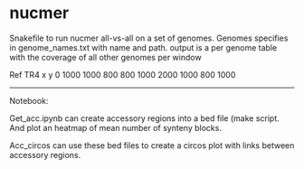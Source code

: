 # nucmer
Snakefile to run nucmer all-vs-all on a set of genomes.
Genomes specifies in genome_names.txt with name and path.
output is a per genome table with the coverage of all other genomes per window

Ref         TR4      x       y
0 1000      1000    800     800
1000 2000   1000    800     1000

----
Notebook:

Get_acc.ipynb 
can create accessory regions into a bed file (make script. And plot an heatmap of mean number of synteny blocks.

Acc_circos 
can use these bed files to create a circos plot with links between accessory regions.
